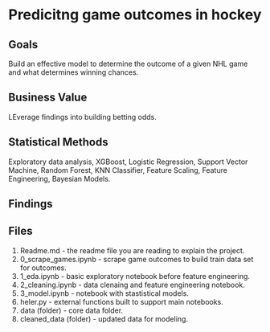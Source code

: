 # Predicitng game outcomes in hockey

## Goals
Build an effective model to determine the outcome of a given NHL game and what determines winning chances.

## Business Value
LEverage findings into building betting odds.

## Statistical Methods
Exploratory data analysis, XGBoost, Logistic Regression, Support Vector Machine, Random Forest, KNN Classifier, Feature Scaling, Feature Engineering, Bayesian Models.

## Findings

## Files
1. Readme.md - the readme file you are reading to explain the project.
2. 0_scrape_games.ipynb - scrape game outcomes to build train data set for outcomes.
3. 1_eda.ipynb - basic exploratory notebook before feature engineering.
4. 2_cleaning.ipynb - data clenaing and feature engineering notebook.
5. 3_model.ipynb - notebook with stastistical models.
6. heler.py - external functions built to support main notebooks.
7. data (folder) - core data folder.
8. cleaned_data (folder) - updated data for modeling.